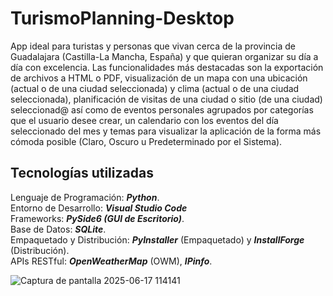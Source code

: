 # TurismoPlanning-Desktop

App ideal para turistas y personas que vivan cerca de la provincia de Guadalajara (Castilla-La Mancha, España) y que quieran organizar su día a día con excelencia. Las funcionalidades más destacadas son la exportación de archivos a HTML o PDF, visualización de un mapa con una ubicación (actual o de una ciudad seleccionada) y clima (actual o de una ciudad seleccionada), planificación de visitas de una ciudad o sitio (de una ciudad) seleccionad@ así como de eventos personales agrupados por categorías que el usuario desee crear, un calendario con los eventos del día seleccionado del mes y temas para visualizar la aplicación de la forma más cómoda posible (Claro, Oscuro u Predeterminado por el Sistema).

## Tecnologías utilizadas

Lenguaje de Programación: **_Python_**.  
Entorno de Desarrollo: **_Visual Studio Code_**  
Frameworks: **_PySide6 (GUI de Escritorio)_**.  
Base de Datos: **_SQLite_**.  
Empaquetado y Distribución: **_PyInstaller_** (Empaquetado) y **_InstallForge_** (Distribución).  
APIs RESTful: **_OpenWeatherMap_** (OWM), **_IPinfo_**.  

![Captura de pantalla 2025-06-17 114141](https://github.com/user-attachments/assets/95c131f5-6936-4565-b80a-ff728e2d9d2c)
